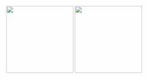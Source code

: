<div align="left">

  <a href="https://github.com/OliveiraAnna99/convoychat"></a>
  <img height="180em" align="center" src="https://github-readme-stats.vercel.app/api?username=OliveiraAnna99&theme=radical" />
  <img height="180em" align="center" src="https://github-readme-stats.vercel.app/api/top-langs/?username=OliveiraAnna99&theme=radical&langs_count=10" />

 
</div>
